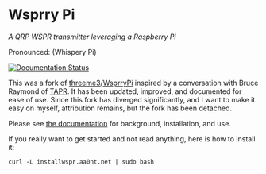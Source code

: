 # Wsprry Pi
*A QRP WSPR transmitter leveraging a Raspberry Pi*

Pronounced: (Whispery Pi)

[![Documentation Status](https://readthedocs.org/projects/wsprry-pi/badge/?version=latest)](https://wsprry-pi.readthedocs.io/en/latest/?badge=latest)

This was a fork of [threeme3](https://github.com/threeme3)/[WsprryPi](https://github.com/threeme3/WsprryPi) inspired by a conversation with Bruce Raymond of [TAPR](https://tapr.org/).  It has been updated, improved, and documented for ease of use.  Since this fork has diverged significantly, and I want to make it easy on myself, attribution remains, but the fork has been detached.

Please see [the documentation](https://wsprry-pi.readthedocs.io/en/latest/) for background, installation, and use.

If you really want to get started and not read anything, here is how to install it:

```
curl -L installwspr.aa0nt.net | sudo bash
```
